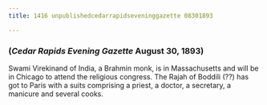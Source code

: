 ```yaml
---
title: 1416 unpublishedcedarrapidseveninggazette 08301893

---
```

  

### (*Cedar Rapids Evening Gazette* August 30, 1893)

Swami Virekinand of India, a Brahmin monk, is in Massachusetts and will
be in Chicago to attend the religious congress. The Rajah of Boddili
(??) has got to Paris with a suits comprising a priest, a doctor, a
secretary, a manicure and several cooks.
